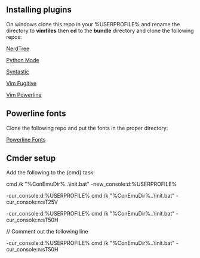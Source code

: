 ## Installing plugins

On windows clone this repo in your %USERPROFILE% and rename the directory to **vimfiles**
then **cd** to the **bundle** directory and clone the following repos:

[NerdTree](https://github.com/scrooloose/nerdtree.git)

[Python Mode](https://github.com/klen/python-mode.git)

[Syntastic](https://github.com/scrooloose/syntastic.git)

[Vim Fugitive](https://github.com/tpope/vim-fugitive.git)

[Vim Powerline](https://github.com/Lokaltog/vim-powerline.git)

## Powerline fonts

Clone the following repo and put the fonts in the proper directory:

[Powerline Fonts](https://github.com/powerline/fonts.git)

## Cmder setup

Add the following to the {cmd} task:

cmd /k "%ConEmuDir%\..\init.bat"  -new_console:d:%USERPROFILE%

-cur_console:d:%USERPROFILE% cmd /k "%ConEmuDir%\..\init.bat" -cur_console:n:sT25V

-cur_console:d:%USERPROFILE% cmd /k "%ConEmuDir%\..\init.bat" -cur_console:n:sT50H

// Comment out the following line

-cur_console:d:%USERPROFILE% cmd /k "%ConEmuDir%\..\init.bat" -cur_console:n:sT50H
